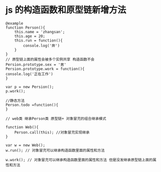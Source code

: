 # js 的构造函数和原型链新增方法

    @example
    function Person(){
        this.name = 'zhangsan';
        this.age = 20;
        this.run = function(){
            console.log('奔')
        }
    }
    // 原型链上面的属性会被多个实例共享 构造函数不会
    Persion.prototype.sex = '男'
    Persion.prototype.work = function(){
    console.log('正在工作')
    }
    
    var p = new Persion();
    p.work();
    
    //静态方法
    Person.todo =function(){
    }
    
    // web类 继承Person类 原型链+ 对象冒充的组合继承模式
    
    function Web(){
        Person.call(this); //对象冒充实现继承 
    }
    
    var w = new Web();
    w.run(); // 对象冒充可以继承构造函数里面的属性和方法
    
    w.work(); // 对象冒充可以继承构造函数里面的属性和方法 但是没发继承原型链上面的属性和方法

